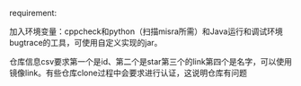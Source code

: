 requirement:

加入环境变量：cppcheck和python（扫描misra所需）和Java运行和调试环境
bugtrace的工具，可使用自定义实现的jar。


仓库信息csv要求第一个是id、第二个是star第三个的link第四个是名字，可以使用镜像link。有些仓库clone过程中会要求进行认证，这说明仓库有问题
